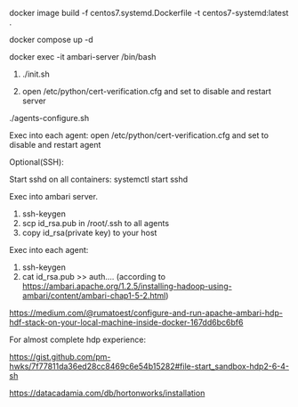 docker image build -f centos7.systemd.Dockerfile -t centos7-systemd:latest .

docker compose up -d

docker exec -it ambari-server /bin/bash

1. 	./init.sh
	
2. 	open /etc/python/cert-verification.cfg and set to disable and restart server

./agents-configure.sh

Exec into each agent: open /etc/python/cert-verification.cfg and set to disable and restart agent

Optional(SSH):

Start sshd on all containers: systemctl start sshd

Exec into ambari server.
1.	ssh-keygen
2.	scp id_rsa.pub in /root/.ssh to all agents
3.	copy id_rsa(private key) to your host

Exec into each agent:
1.	ssh-keygen
2.	cat id_rsa.pub >> auth.... (according to https://ambari.apache.org/1.2.5/installing-hadoop-using-ambari/content/ambari-chap1-5-2.html)

https://medium.com/@rumatoest/configure-and-run-apache-ambari-hdp-hdf-stack-on-your-local-machine-inside-docker-167dd6bc6bf6

For almost complete hdp experience:

https://gist.github.com/pm-hwks/7f77811da36ed28cc8469c6e54b15282#file-start_sandbox-hdp2-6-4-sh


https://datacadamia.com/db/hortonworks/installation
